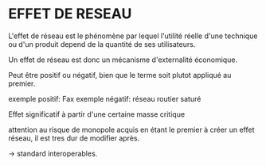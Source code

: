 # EFFET DE RESEAU

L'effet de réseau est le phénomène par lequel l'utilité réelle d'une technique ou d'un produit depend de la quantité de ses utilisateurs. 

Un effet de réseau est donc un mécanisme d'externalité économique.

Peut être positif ou négatif, bien que le terme soit plutot appliqué au premier.

exemple positif: Fax
exemple négatif: réseau routier saturé

Effet significatif à partir d'une certaine masse critique

attention au risque de monopole acquis en étant le premier à créer un effet réseau, il est tres dur de modifier après. 

-> standard interoperables.
